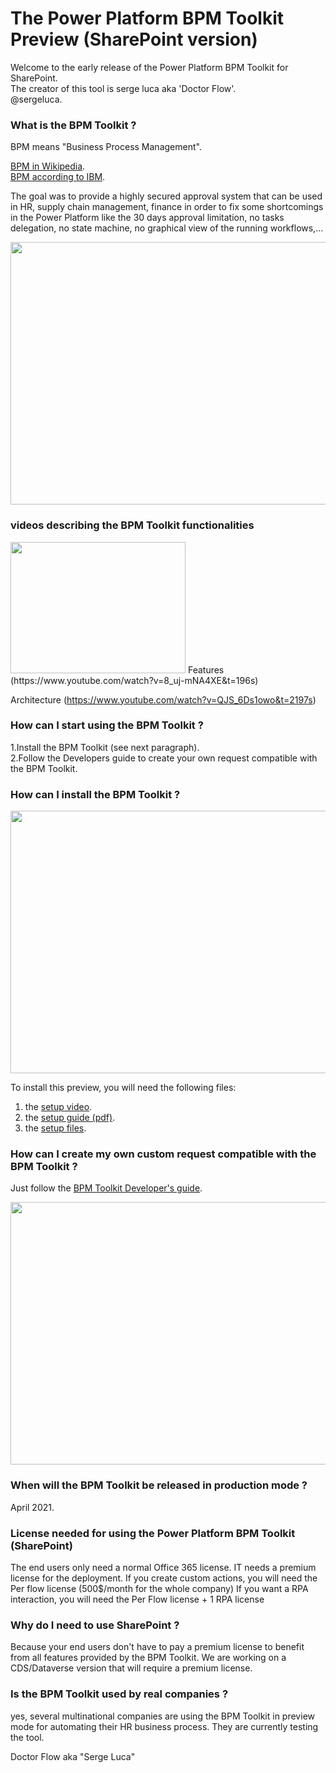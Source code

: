 # The Power Platform BPM Toolkit Preview (SharePoint version)

Welcome to the early release of the Power Platform BPM Toolkit for SharePoint.  
The creator of this tool is serge luca aka 'Doctor Flow'.  
@sergeluca. 


### What is the BPM Toolkit ?  

BPM means "Business Process Management".


[BPM in Wikipedia](https://en.wikipedia.org/wiki/Business_process_management).   
[BPM according to IBM](https://www.ibm.com/cloud/automation-software/business-process-management). 

The goal was to provide a highly secured approval system that can be used in HR, supply chain management, finance in order to fix some shortcomings in the Power Platform like the 30 days approval limitation, no tasks delegation, no state machine, no graphical view of the running workflows,...  


<img src="https://github.com/sergeluca/Power-Platform-BPM-Toolkit/blob/main/BPM%20Toolkit%20facts.jpg" width="760" height="420">


### videos describing the BPM Toolkit functionalities

<img src=https://github.com/sergeluca/Power-Platform-BPM-Toolkit/blob/main/bpmtoolkit%20videos.png width="280" height="210">
Features (https://www.youtube.com/watch?v=8_uj-mNA4XE&t=196s)

Architecture (https://www.youtube.com/watch?v=QJS_6Ds1owo&t=2197s)


### How can I start using the BPM Toolkit ?

1.Install the BPM Toolkit (see next paragraph).  
2.Follow the Developers guide to create your own request compatible with the BPM Toolkit. 

### How can I install the BPM Toolkit ?

<img src="https://github.com/sergeluca/Power-Platform-BPM-Toolkit/blob/main/BPM%20Toolkit%20Setup.jpg" width="760" height="420">
  
To install this preview, you will need the following files:  

1. the [setup video](https://www.youtube.com/watch?v=fwlPDj7IEpE&feature=youtu.be).
2. the [setup guide (pdf)](https://github.com/sergeluca/Power-Platform-BPM-Toolkit/blob/main/BPM%20Toolkit%20setup%20guide.pdf).
3. the [setup files](https://github.com/sergeluca/Power-Platform-BPM-Toolkit/blob/main/BPM%20Toolkit%20Setup_02_07_2021_v2.zip). 

### How can I create my own custom request compatible with the BPM Toolkit ? 

Just follow the [BPM Toolkit Developer's guide](https://github.com/sergeluca/Power-Platform-BPM-Toolkit/blob/main/BPM%20Toolkit%20Developer%20Guide.pdf).

<img src="https://github.com/sergeluca/Power-Platform-BPM-Toolkit/blob/main/BPM%20Toolkit%20Dev%20Guide.jpg" width="760" height="420">




### When will the BPM Toolkit be released in production mode ? 

April 2021.

### License needed for using the Power Platform BPM Toolkit (SharePoint)

The end users only need a normal Office 365 license. 
IT needs a premium license for the deployment. 
If you create custom actions, you will need the Per flow license (500$/month for the whole company)
If you want a RPA interaction, you will need the Per Flow license + 1 RPA license

### Why do I need to use SharePoint ?

Because your end users don't have to pay a premium license to benefit from all features provided by the BPM Toolkit. 
We are working on a CDS/Dataverse version that will require a premium license. 

### Is the BPM Toolkit used by real companies ?

yes, several multinational companies are using the BPM Toolkit in preview mode for automating their HR business process. They are currently testing the tool.

Doctor Flow aka "Serge Luca"
